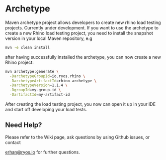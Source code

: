 Archetype
==

Maven archetype project allows developers to create new rhino load testing projects. Currently under development. 
If you want to use the archetype to create a new Rhino load testing project, you need to install the snapshot version in your local Maven repository, e.g 

```bash
mvn -e clean install
```

after having successfully installed the archetype, you can now create a new Rhino project:

```bash
mvn archetype:generate \
  -DarchetypeGroupId=io.ryos.rhino \
  -DarchetypeArtifactId=rhino-archetype \
  -DarchetypeVersion=1.1.4 \
  -DgroupId=my-group-id \
  -DartifactId=my-artifact-id
```

After creating the load testing project, you now can open it up in your IDE and start off developing your load tests.

Need Help?
---
Please refer to the Wiki page, ask questions by using Github issues, or contact 

erhan@ryos.io for further questions.
